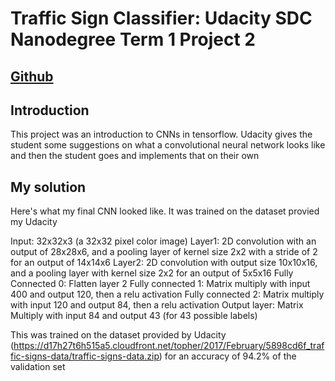 # Traffic Sign Classifier: Udacity SDC Nanodegree Term 1 Project 2

## [Github](https://github.com/jaredjxyz/CarND-Traffic-Sign-Classifier)
## Introduction
This project was an introduction to CNNs in tensorflow. Udacity gives the student some suggestions on what a convolutional neural network looks like and then the student goes and implements that on their own


## My solution

Here's what my final CNN looked like. It was trained on the dataset provied my Udacity

Input: 32x32x3 (a 32x32 pixel color image) Layer1: 2D convolution with an output of 28x28x6, and a pooling layer of kernel size 2x2 with a stride of 2 for an output of 14x14x6
Layer2: 2D convolution with output size 10x10x16, and a pooling layer with kernel size 2x2 for an output of 5x5x16
Fully Connected 0: Flatten layer 2
Fully connected 1: Matrix multiply with input 400 and output 120, then a relu activation
Fully connected 2: Matrix multiply with input 120 and output 84, then a relu activation
Output layer: Matrix Multiply with input 84 and output 43 (for 43 possible labels)

This was trained on the dataset provided by Udacity (https://d17h27t6h515a5.cloudfront.net/topher/2017/February/5898cd6f_traffic-signs-data/traffic-signs-data.zip) for an accuracy of 94.2% of the validation set

